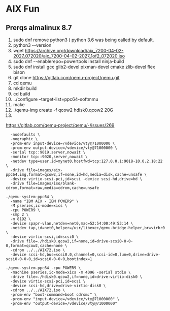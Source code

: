 # AIX Fun

## Prerqs almalinux 8.7

1. sudo dnf remove python3 ( python 3.6 was being called by default.
2. python3 --version
3. wget https://archive.org/download/aix_7200-04-02-2027_072020/aix_7200-04-02-2027_1of2_072020.iso
4. sudo dnf --enablerepo=powertools install ninja-build
5. sudo dnf install gcc glib2-devel pixman-devel cmake zlib-devel flex bison 
6. git clone https://gitlab.com/qemu-project/qemu.git
7. cd qemu  
8. mkdir build 
9. cd build
10. ../configure –target-list=ppc64-softmmu
11. make
12. ./qemu-img create -f qcow2 hdisk0.qcow2 20G
13. 


https://gitlab.com/qemu-project/qemu/-/issues/269

```
  -nodefaults \
  -nographic \
  -prom-env input-device=/vdevice/vty@71000000 \
  -prom-env output-device=/vdevice/vty@71000000 \
  -serial tcp::9019,server,nowait \
  -monitor tcp::9020,server,nowait \
  -netdev type=user,id=mynet0,hostfwd=tcp:127.0.0.1:9018-10.0.2.18:22 \
  -drive file=images/aix-ppc64.img,format=qcow2,if=none,id=hd,media=disk,cache=unsafe \
  -device virtio-scsi-pci,id=scsi -device scsi-hd,drive=hd \
  -drive file=images/iso/blank-cdrom,format=raw,media=cdrom,cache=unsafe

./qemu-system-ppc64 \
  -name "IBM AIX - IBM POWER9" \
  -M pseries,ic-mode=xics \
  -cpu POWER9 \
  -smp 2 \
  -m 8192 \
  -device spapr-vlan,netdev=net0,mac=52:54:00:49:53:14 \
  -netdev tap,id=net0,helper=/usr/libexec/qemu-bridge-helper,br=virbr0 \
  -device virtio-scsi,id=scsi0 \
  -drive file=./hdisk0.qcow2,if=none,id=drive-scsi0-0-0-0,format=qcow2,cache=none \
  -cdrom ../../AIX72.iso \
  -device scsi-hd,bus=scsi0.0,channel=0,scsi-id=0,lun=0,drive=drive-scsi0-0-0-0,id=scsi0-0-0-0,bootindex=1

./qemu-system-ppc64 -cpu POWER9 \
  -machine pseries,ic-mode=xics -m 4096 -serial stdio \
  -drive file=./hdisk0.qcow2,if=none,id=drive-virtio-disk0 \
  -device virtio-scsi-pci,id=scsi \
  -device scsi-hd,drive=drive-virtio-disk0 \
  -cdrom ../../AIX72.iso \
  -prom-env "boot-command=boot cdrom:" \
  -prom-env "input-device=/vdevice/vty@71000000" \
  -prom-env "output-device=/vdevice/vty@71000000"
```
